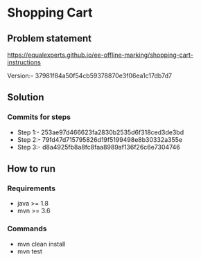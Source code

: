 # Shopping Cart

## Problem statement

https://equalexperts.github.io/ee-offline-marking/shopping-cart-instructions

Version:- 37981f84a50f54cb59378870e3f06ea1c17db7d7

## Solution 

### Commits for steps

- Step 1:-  253ae97d466623fa2830b2535d6f318ced3de3bd
- Step 2:-  79fd47d715795826d19f5199498e8b30332a355e
- Step 3:-  d8a4925fb8a8fc8faa8989af136f26c6e7304746

## How to run

### Requirements
- java >= 1.8
- mvn >= 3.6

### Commands
- mvn clean install
- mvn test

